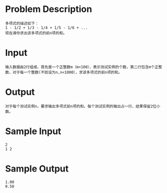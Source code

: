 # Problem Description
	多项式的描述如下：
	1 - 1/2 + 1/3 - 1/4 + 1/5 - 1/6 + ...
	现在请你求出该多项式的前n项的和。
 
# Input
	输入数据由2行组成，首先是一个正整数m（m<100），表示测试实例的个数，第二行包含m个正整数，对于每一个整数(不妨设为n,n<1000），求该多项式的前n项的和。
 
# Output
	对于每个测试实例n，要求输出多项式前n项的和。每个测试实例的输出占一行，结果保留2位小数。
 
# Sample Input
	2
	1 2 

# Sample Output
	1.00
	0.50